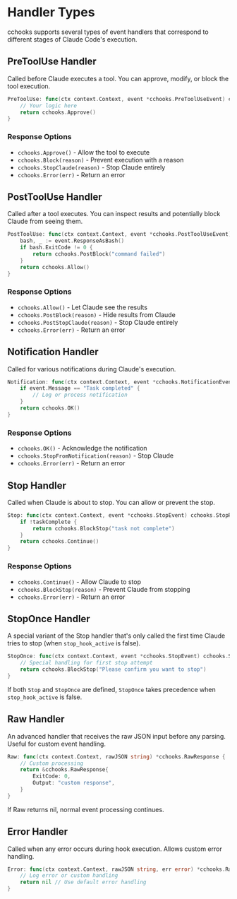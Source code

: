 # Handler Types

cchooks supports several types of event handlers that correspond to different stages of Claude Code's execution.

## PreToolUse Handler

Called before Claude executes a tool. You can approve, modify, or block the tool execution.

```go
PreToolUse: func(ctx context.Context, event *cchooks.PreToolUseEvent) cchooks.PreToolUseResponseInterface {
    // Your logic here
    return cchooks.Approve()
}
```

### Response Options

- `cchooks.Approve()` - Allow the tool to execute
- `cchooks.Block(reason)` - Prevent execution with a reason
- `cchooks.StopClaude(reason)` - Stop Claude entirely
- `cchooks.Error(err)` - Return an error

## PostToolUse Handler

Called after a tool executes. You can inspect results and potentially block Claude from seeing them.

```go
PostToolUse: func(ctx context.Context, event *cchooks.PostToolUseEvent) cchooks.PostToolUseResponseInterface {
    bash, _ := event.ResponseAsBash()
    if bash.ExitCode != 0 {
        return cchooks.PostBlock("command failed")
    }
    return cchooks.Allow()
}
```

### Response Options

- `cchooks.Allow()` - Let Claude see the results
- `cchooks.PostBlock(reason)` - Hide results from Claude
- `cchooks.PostStopClaude(reason)` - Stop Claude entirely
- `cchooks.Error(err)` - Return an error

## Notification Handler

Called for various notifications during Claude's execution.

```go
Notification: func(ctx context.Context, event *cchooks.NotificationEvent) cchooks.NotificationResponseInterface {
    if event.Message == "Task completed" {
        // Log or process notification
    }
    return cchooks.OK()
}
```

### Response Options

- `cchooks.OK()` - Acknowledge the notification
- `cchooks.StopFromNotification(reason)` - Stop Claude
- `cchooks.Error(err)` - Return an error

## Stop Handler

Called when Claude is about to stop. You can allow or prevent the stop.

```go
Stop: func(ctx context.Context, event *cchooks.StopEvent) cchooks.StopResponseInterface {
    if !taskComplete {
        return cchooks.BlockStop("task not complete")
    }
    return cchooks.Continue()
}
```

### Response Options

- `cchooks.Continue()` - Allow Claude to stop
- `cchooks.BlockStop(reason)` - Prevent Claude from stopping
- `cchooks.Error(err)` - Return an error

## StopOnce Handler

A special variant of the Stop handler that's only called the first time Claude tries to stop (when `stop_hook_active` is false).

```go
StopOnce: func(ctx context.Context, event *cchooks.StopEvent) cchooks.StopResponseInterface {
    // Special handling for first stop attempt
    return cchooks.BlockStop("Please confirm you want to stop")
}
```

If both `Stop` and `StopOnce` are defined, `StopOnce` takes precedence when `stop_hook_active` is false.

## Raw Handler

An advanced handler that receives the raw JSON input before any parsing. Useful for custom event handling.

```go
Raw: func(ctx context.Context, rawJSON string) *cchooks.RawResponse {
    // Custom processing
    return &cchooks.RawResponse{
        ExitCode: 0,
        Output: "custom response",
    }
}
```

If Raw returns nil, normal event processing continues.

## Error Handler

Called when any error occurs during hook execution. Allows custom error handling.

```go
Error: func(ctx context.Context, rawJSON string, err error) *cchooks.RawResponse {
    // Log error or custom handling
    return nil // Use default error handling
}
```